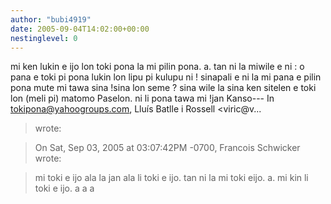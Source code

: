 ```yaml
---
author: "bubi4919"
date: 2005-09-04T14:02:00+00:00
nestinglevel: 0
---
```

mi ken lukin e ijo lon toki pona la mi pilin pona. a. tan ni la miwile e ni : o pana e toki pi pona lukin lon lipu pi kulupu ni ! sinapali e ni la mi pana e pilin pona mute mi tawa sina !sina lon seme ? sina wile la sina ken sitelen e toki lon (meli pi) matomo Paselon. ni li pona tawa mi !jan Kanso---
 In [tokipona@yahoogroups.com](mailto://tokipona@yahoogroups.com), Lluís Batlle i Rossell <viric@v...
>wrote:

> On Sat, Sep 03, 2005 at 03:07:42PM -0700, Francois Schwicker wrote:

> 
> mi toki e ijo ala la jan ala li toki e ijo. tan ni la mi toki eijo.
> a. mi kin li toki e ijo. a a a